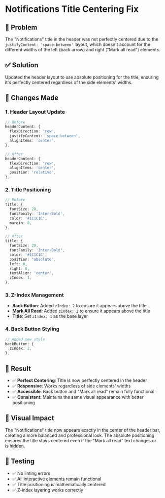 # Notifications Title Centering Fix

## 🎯 **Problem**
The "Notifications" title in the header was not perfectly centered due to the `justifyContent: 'space-between'` layout, which doesn't account for the different widths of the left (back arrow) and right ("Mark all read") elements.

## ✅ **Solution**
Updated the header layout to use absolute positioning for the title, ensuring it's perfectly centered regardless of the side elements' widths.

## 🔧 **Changes Made**

### **1. Header Layout Update**
```typescript
// Before
headerContent: {
  flexDirection: 'row',
  justifyContent: 'space-between',
  alignItems: 'center',
},

// After
headerContent: {
  flexDirection: 'row',
  alignItems: 'center',
  position: 'relative',
},
```

### **2. Title Positioning**
```typescript
// Before
title: {
  fontSize: 20,
  fontFamily: 'Inter-Bold',
  color: '#1C1C1C',
  margin: 0,
},

// After
title: {
  fontSize: 20,
  fontFamily: 'Inter-Bold',
  color: '#1C1C1C',
  position: 'absolute',
  left: 0,
  right: 0,
  textAlign: 'center',
  zIndex: 1,
},
```

### **3. Z-Index Management**
- **Back Button**: Added `zIndex: 2` to ensure it appears above the title
- **Mark All Read**: Added `zIndex: 2` to ensure it appears above the title
- **Title**: Set `zIndex: 1` as the base layer

### **4. Back Button Styling**
```typescript
// Added new style
backButton: {
  zIndex: 2,
},
```

## 📱 **Result**
- ✅ **Perfect Centering**: Title is now perfectly centered in the header
- ✅ **Responsive**: Works regardless of side elements' widths
- ✅ **Accessible**: Back button and "Mark all read" remain fully functional
- ✅ **Consistent**: Maintains the same visual appearance with better positioning

## 🎨 **Visual Impact**
The "Notifications" title now appears exactly in the center of the header bar, creating a more balanced and professional look. The absolute positioning ensures the title stays centered even if the "Mark all read" text changes or is hidden.

## 🧪 **Testing**
- ✅ No linting errors
- ✅ All interactive elements remain functional
- ✅ Title positioning is mathematically centered
- ✅ Z-index layering works correctly
